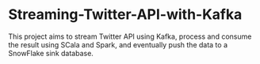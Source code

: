# Streaming-Twitter-API-with-Kafka

This project aims to stream Twitter API using Kafka, process and consume the result using SCala and Spark, and eventually push the data to a SnowFlake sink database.
